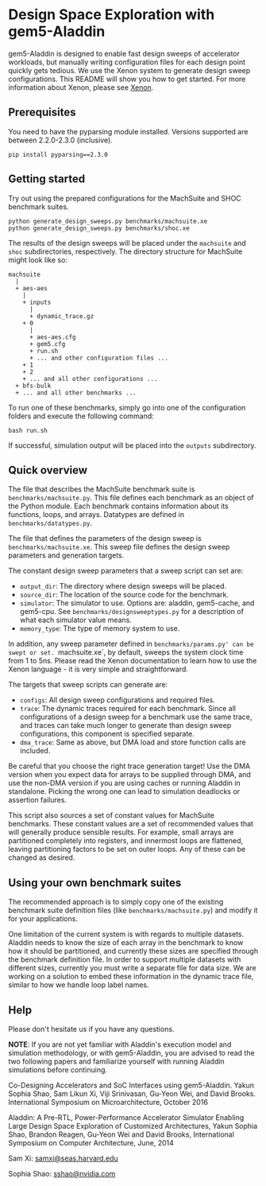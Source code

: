 Design Space Exploration with gem5-Aladdin
==========================================

gem5-Aladdin is designed to enable fast design sweeps of accelerator workloads,
but manually writing configuration files for each design point quickly gets
tedious. We use the Xenon system to generate design sweep configurations.
This README will show you how to get started. For more information about
Xenon, please see [Xenon](https://github.com/xyzsam/xenon).


Prerequisites
--------------

You need to have the pyparsing module installed. Versions supported are between
2.2.0-2.3.0 (inclusive).

  ```
  pip install pyparsing==2.3.0
  ```

Getting started
---------------

Try out using the prepared configurations for the MachSuite and SHOC benchmark
suites.

  ```
  python generate_design_sweeps.py benchmarks/machsuite.xe
  python generate_design_sweeps.py benchmarks/shoc.xe
  ```

The results of the design sweeps will be placed under the `machsuite` and
`shoc` subdirectories, respectively. The directory structure for MachSuite
might look like so:

  ```
  machsuite
    |
    + aes-aes
      |
      + inputs
        |
        + dynamic_trace.gz
      + 0
        |
        + aes-aes.cfg
        + gem5.cfg
        + run.sh
        + ... and other configuration files ...
      + 1
      + 2
      + ... and all other configurations ...
    + bfs-bulk
    + ... and all other benchmarks ...
  ```

To run one of these benchmarks, simply go into one of the configuration folders
and execute the following command:

  ```
  bash run.sh
  ```

If successful, simulation output will be placed into the `outputs` subdirectory.

Quick overview
--------------

The file that describes the MachSuite benchmark suite is
`benchmarks/machsuite.py`. This file defines each benchmark as an object of the
Python module. Each benchmark contains information about its functions, loops,
and arrays. Datatypes are defined in `benchmarks/datatypes.py`.

The file that defines the parameters of the design sweep is
`benchmarks/machsuite.xe`.  This sweep file defines the design sweep parameters
and generation targets.

The constant design sweep parameters that a sweep script can set are:

  * `output_dir`: The directory where design sweeps will be placed.
  * `source_dir`: The location of the source code for the benchmark.
  * `simulator`: The simulator to use. Options are: aladdin, gem5-cache, and
    gem5-cpu. See `benchmarks/designsweeptypes.py` for a description of what each
    simulator value means.
  * `memory_type`: The type of memory system to use.

In addition, any sweep parameter defined in `benchmarks/params.py' can be swept
or set. `machsuite.xe`, by default, sweeps the system clock time from 1 to 5ns.
Please read the Xenon documentation to learn how to use the Xenon language - it
is very simple and straightforward.

The targets that sweep scripts can generate are:

  * `configs`: All design sweep configurations and required files.
  * `trace`: The dynamic traces required for each benchmark. Since all
    configurations of a design sweep for a benchmark use the same trace, and
    traces can take much longer to generate than design sweep configurations,
    this component is specified separate.
  * `dma_trace`: Same as above, but DMA load and store function calls are
    included.

Be careful that you choose the right trace generation target! Use the DMA
version when you expect data for arrays to be supplied through DMA, and use the
non-DMA version if you are using caches or running Aladdin in standalone. Picking
the wrong one can lead to simulation deadlocks or assertion failures.

This script also sources a set of constant values for MachSuite benchmarks.
These constant values are a set of recommended values that will generally produce
sensible results. For example, small arrays are partitioned completely into
registers, and innermost loops are flattened, leaving partitioning factors to
be set on outer loops. Any of these can be changed as desired.

Using your own benchmark suites
-------------------------------

The recommended approach is to simply copy one of the existing benchmark suite
definition files (like `benchmarks/machsuite.py`) and modify it for your
applications.

One limitation of the current system is with regards to multiple datasets.
Aladdin needs to know the size of each array in the benchmark to know how it
should be partitioned, and currently these sizes are specified through the
benchmark definition file. In order to support multiple datasets with different
sizes, currently you must write a separate file for data size. We are working
on a solution to embed these information in the dynamic trace file, similar to how
we handle loop label names.

Help
----

Please don't hesitate us if you have any questions.

**NOTE**: If you are not yet familiar with Aladdin's execution model and
simulation methodology, or with gem5-Aladdin, you are advised to read the two
following papers and familiarize yourself with running Aladdin
simulations before continuing.

Co-Designing Accelerators and SoC Interfaces using gem5-Aladdin.
Yakun Sophia Shao, Sam Likun Xi, Viji Srinivasan, Gu-Yeon Wei, and David Brooks.
International Symposium on Microarchitecture, October 2016

Aladdin: A Pre-RTL, Power-Performance Accelerator Simulator Enabling Large
Design Space Exploration of Customized Architectures,
Yakun Sophia Shao, Brandon Reagen, Gu-Yeon Wei and David Brooks,
International Symposium on Computer Architecture, June, 2014

Sam Xi: samxi@seas.harvard.edu

Sophia Shao: sshao@nvidia.com
